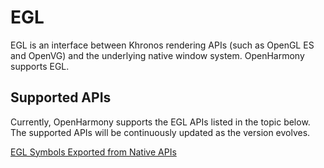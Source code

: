 
# EGL

EGL is an interface between Khronos rendering APIs (such as OpenGL ES and OpenVG) and the underlying native window system. OpenHarmony supports EGL.

## Supported APIs

Currently, OpenHarmony supports the EGL APIs listed in the topic below. The supported APIs will be continuously updated as the version evolves. 

[EGL Symbols Exported from Native APIs](egl-symbol.md)

